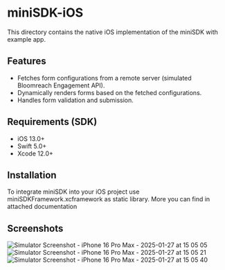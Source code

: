 # miniSDK-iOS

This directory contains the native iOS implementation of the miniSDK with example app.

## Features

- Fetches form configurations from a remote server (simulated Bloomreach Engagement API).
- Dynamically renders forms based on the fetched configurations.
- Handles form validation and submission.

## Requirements (SDK)

- iOS 13.0+
- Swift 5.0+
- Xcode 12.0+

## Installation

To integrate miniSDK into your iOS project use miniSDKFramework.xcframework as static library.
More you can find in attached documentation

## Screenshots

![Simulator Screenshot - iPhone 16 Pro Max - 2025-01-27 at 15 05 05](https://github.com/user-attachments/assets/e8af7342-52e5-40af-996e-d17c9d2fa234)
![Simulator Screenshot - iPhone 16 Pro Max - 2025-01-27 at 15 05 21](https://github.com/user-attachments/assets/a6c7509e-1a3c-465b-a200-65315c65c1ed)
![Simulator Screenshot - iPhone 16 Pro Max - 2025-01-27 at 15 05 40](https://github.com/user-attachments/assets/48367107-bfc7-4ca2-bb73-95e8e9bcc61a)
